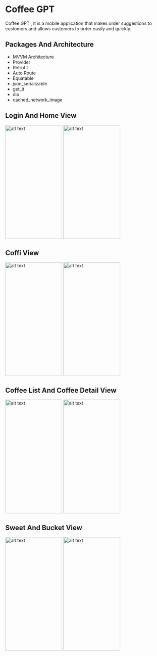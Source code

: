 <h1> Coffee GPT </h1>
Coffee GPT , it is a mobile application that makes order suggestions to customers and allows customers to order easily and quickly.

<h2> Packages And Architecture </h2>
<ul>
  
  <li>MVVM Architecture</li>
  <li>Provider</li>
  <li>Retrofit</li>
  <li>Auto Route</li>
  <li>Equatable</li>
  <li>json_serializable</li>
  <li>get_it</li>
  <li>dio</li>
  <li>cached_network_image</li>
</ul> 

<h2> Login And Home View </h2>

<img src="https://res.cloudinary.com/dfpxtczdk/image/upload/v1687729457/photo/Ekran_g%C3%B6r%C3%BCnt%C3%BCs%C3%BC_2023-06-26_003402_e2wczx.png" alt="alt text" width="180" height="360"> <img src="https://res.cloudinary.com/dfpxtczdk/image/upload/v1687729456/photo/Ekran_g%C3%B6r%C3%BCnt%C3%BCs%C3%BC_2023-06-26_003433_jvkm9n.png" alt="alt text" width="180" height="360">


<h2> Coffi View</h2>

<img src="https://res.cloudinary.com/dfpxtczdk/image/upload/v1687729452/photo/Ekran_g%C3%B6r%C3%BCnt%C3%BCs%C3%BC_2023-06-26_003805_mpmhsb.png" alt="alt text" width="180" height="360"> <img src="https://res.cloudinary.com/dfpxtczdk/image/upload/v1687791491/photo/Ekran_g%C3%B6r%C3%BCnt%C3%BCs%C3%BC_2023-06-26_175637_oviwaj.png" alt="alt text" width="180" height="360">

<h2> Coffee List And Coffee Detail View</h2>

<img src="https://res.cloudinary.com/dfpxtczdk/image/upload/v1687729454/photo/Ekran_g%C3%B6r%C3%BCnt%C3%BCs%C3%BC_2023-06-26_003955_e5gkom.png" alt="alt text" width="180" height="360"> <img src="https://res.cloudinary.com/dfpxtczdk/image/upload/v1687729456/photo/Ekran_g%C3%B6r%C3%BCnt%C3%BCs%C3%BC_2023-06-26_004154_bpjwkb.png" alt="alt text" width="180" height="360">

<h2> Sweet And Bucket View</h2>

<img src="https://res.cloudinary.com/dfpxtczdk/image/upload/v1687729458/photo/Ekran_g%C3%B6r%C3%BCnt%C3%BCs%C3%BC_2023-06-26_004315_m5a22x.png" alt="alt text" width="180" height="360"> <img src="https://res.cloudinary.com/dfpxtczdk/image/upload/v1687729460/photo/Ekran_g%C3%B6r%C3%BCnt%C3%BCs%C3%BC_2023-06-26_004336_ch6ars.png" alt="alt text" width="180" height="360">

